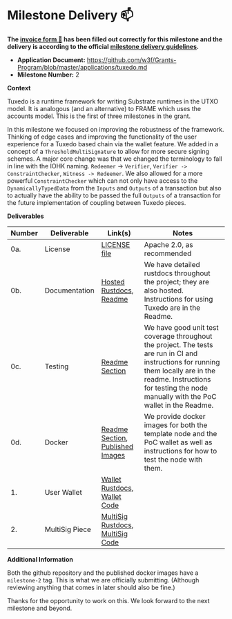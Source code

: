 # Milestone Delivery :mailbox:

**The [invoice form :pencil:](https://docs.google.com/forms/d/e/1FAIpQLSfmNYaoCgrxyhzgoKQ0ynQvnNRoTmgApz9NrMp-hd8mhIiO0A/viewform) has been filled out correctly for this milestone and the delivery is according to the official [milestone delivery guidelines](https://github.com/w3f/Grants-Program/blob/master/docs/Support%20Docs/milestone-deliverables-guidelines.md).**  

* **Application Document:** https://github.com/w3f/Grants-Program/blob/master/applications/tuxedo.md
* **Milestone Number:** 2 

**Context**

Tuxedo is a runtime framework for writing Substrate runtimes in the UTXO model. It is analogous (and an alternative) to FRAME which uses the accounts model. This is the first of three milestones in the grant.

In this milestone we focused on improving the robustness of the framework. Thinking of edge cases and improving the functionality of the user experience for a Tuxedo based chain via the wallet feature. We added in a concept of a `ThresholdMultiSignature` to allow for more secure signing schemes. A major core change was that we changed the terminology to fall in line with the IOHK naming. `Redeemer` -> `Verifier`, `Verifier -> ConstraintChecker`, `Witness -> Redeemer`. We also allowed for a more powerful `ConstraintChecker` which can not only have access to the `DynamicallyTypedData` from the `Inputs` and `Outputs` of a transaction but also to actually have the ability to be passed the full `Outputs` of a transaction for the future implementation of coupling between Tuxedo pieces.  

**Deliverables**

| Number | Deliverable | Link(s)       | Notes |
| ------ | ----------- | ------------- |------------- |
| 0a.    | License     | [LICENSE file](https://github.com/Off-Narrative-Labs/Tuxedo/blob/milestone-1/LICENSE) | Apache 2.0, as recommended | 
| 0b.    | Documentation | [Hosted Rustdocs](https://off-narrative-labs.github.io/Tuxedo), [Readme](https://github.com/Off-Narrative-Labs/Tuxedo/tree/milestone-1#readme) | We have detailed rustdocs throughout the project; they are also hosted. Instructions for using Tuxedo are in the Readme. | 
| 0c.    | Testing     | [Readme Section](https://github.com/Off-Narrative-Labs/Tuxedo#testing-and-code-quality) | We have good unit test coverage throughout the project. The tests are run in CI and instructions for running them locally are in the readme. Instructions for testing the node manually with the PoC wallet in the Readme. |
| 0d.    | Docker      | [Readme Section](https://github.com/Off-Narrative-Labs/Tuxedo#docker), [Published Images](https://github.com/orgs/Off-Narrative-Labs/packages) | We provide docker images for both the template node and the PoC wallet as well as instructions for how to test the node with them. |
| 1.     | User Wallet | [Wallet Rustdocs](https://off-narrative-labs.github.io/Tuxedo/tuxedo_template_wallet/index.html), [Wallet Code](https://github.com/Off-Narrative-Labs/Tuxedo/tree/milestone-2/wallet) | |
| 2.     | MultiSig Piece | [MultiSig Rustdocs](https://off-narrative-labs.github.io/Tuxedo/tuxedo_core/verifier/index.html), [MultiSig Code](https://github.com/Off-Narrative-Labs/Tuxedo/blob/milestone-2/tuxedo-core/src/verifier.rs) | |

**Additional Information**

Both the github repository and the published docker images have a `milestone-2` tag. This is what we are officially submitting. (Although reviewing anything that comes in later should also be fine.)

Thanks for the opportunity to work on this. We look forward to the next milestone and beyond.
